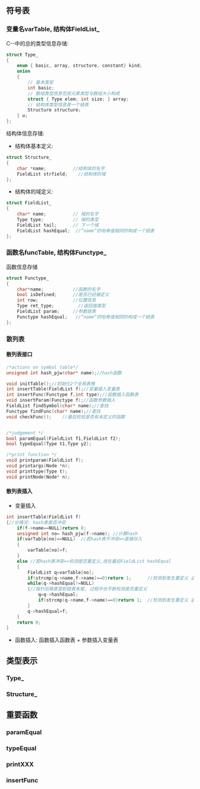 ## 符号表

### 变量名varTable, 结构体FieldList_

C--中的总的类型信息存储: 

```c
struct Type_
{
	enum { basic, array, structure, constant} kind;
	union
	{
		// 基本类型
		int basic;
		// 数组类型信息包括元素类型与数组大小构成
		struct { Type elem; int size; } array;
		// 结构体类型信息是一个链表
		Structure structure;
	} u;
};
```

结构体信息存储: 

- 结构体基本定义:

```c
struct Structure_
{
	char *name;          //结构体的名字
	FieldList strfield;    //结构体的域
};
```

- 结构体的域定义: 

```c
struct FieldList_
{
	char* name;	         // 域的名字
	Type type;	         // 域的类型
	FieldList tail;	     // 下一个域
	FieldList hashEqual;  //”name“的哈希值相同的构成一个链表
};
```



### 函数名funcTable, 结构体Functype_

函数信息存储

```c
struct Functype_
{
	char*name;           //函数的名字
	bool isDefined;      //是否已经被定义
	int row;             //位置信息
	Type ret_type;         //返回值类型
	FieldList param;     //参数链表
	Functype hashEqual;   //”name“的哈希值相同的构成一个链表
};
```



### 散列表

#### 散列表接口

```c
/*actions on symbol table*/
unsigned int hash_pjw(char* name);//hash函数

void initTable();//初始化2个全局表格
int insertTable(FieldList f);//变量插入变量表
int insertFunc(Functype f,int type);//函数插入函数表
void insertParam(Functype f);//函数参数插入
FieldList findSymbol(char* name);//查找
Functype findFunc(char* name);//查找
void checkFunc();    //最后检验是否有未定义的函数


/*judgement */
bool paramEqual(FieldList f1,FieldList f2);
bool typeEqual(Type t1,Type y2);

/*print function */
void printparam(FieldList f);
void printargs(Node *n);
void printtype(Type t);
void printNode(Node* n);
```

#### 散列表插入

- 变量插入

```c
int insertTable(FieldList f)
{//分情况: hash表是否冲突
	if(f->name==NULL)return 0;	
	unsigned int no= hash_pjw(f->name);	//计算hash
	if(varTable[no]==NULL)	//若hash表不冲突=>直接存入
	{
		varTable[no]=f;
	}
	else //若hash表冲突=>检测是否重定义,挂在最后FieldList hashEqual
	{
		FieldList q=varTable[no];
		if(strcmp(q->name,f->name)==0)return 1;	     //检测到发生重定义 返回值为1
		while(q->hashEqual!=NULL)
		{//指针后移直至到链表末尾, 过程中也不断检测是否重定义
			q=q->hashEqual;
			if(strcmp(q->name,f->name)==0)return 1;	 //检测到发生重定义 返回值为1
		}
		q->hashEqual=f;
	}
	return 0;
}
```

- 函数插入: 函数插入函数表 + 参数插入变量表

## 类型表示

### Type_

### Structure_





## 重要函数

### paramEqual

### typeEqual

### printXXX

### insertFunc